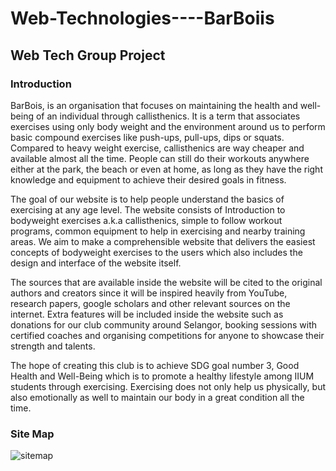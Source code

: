 # Web-Technologies----BarBoiis
## Web Tech Group Project 

### Introduction

BarBois, is an organisation that focuses on maintaining the health and well-being of an individual through callisthenics. It is a term that associates exercises using only body weight and the environment around us to perform basic compound exercises like push-ups, pull-ups, dips or squats. Compared to heavy weight exercise, callisthenics are way cheaper and available almost all the time. People can still do their workouts anywhere either at the park, the beach or even at home, as long as they have the right knowledge and equipment to achieve their desired goals in fitness.

The goal of our website is to help people understand the basics of exercising at any age level. The website consists of Introduction to bodyweight exercises a.k.a callisthenics, simple to follow workout programs, common equipment to help in exercising and nearby training areas. We aim to make a comprehensible website that delivers the easiest concepts of bodyweight exercises to the users which also includes the design and interface of the website itself. 

The sources that are available inside the website will be cited to the original authors and creators since it will be inspired heavily from YouTube, research papers, google scholars and other relevant sources on the internet. Extra features will be included inside the website such as donations for our club community around Selangor, booking sessions with certified coaches and organising competitions for anyone to showcase their strength and talents.

The hope of creating this club is to achieve SDG goal number 3, Good Health and Well-Being which is to promote a healthy lifestyle among IIUM students through exercising. Exercising does not only help us physically, but also emotionally as well to maintain our body in a great condition all the time.

### Site Map

![sitemap](https://user-images.githubusercontent.com/101052053/177045310-65a1f81b-9f4b-4165-b98b-22b8a9540de9.png)


